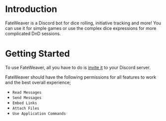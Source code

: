 # Introduction

FateWeaver is a Discord bot for dice rolling, initiative tracking and more! You can use it for simple games or use the complex dice expressions for more complicated DnD sessions.

# Getting Started

To use FateWeaver, all you have to do is [invite it](/invite) to your Discord server.

FateWeaver should have the following permissions for all features to work and the best overall experience;
- `Read Messages`
- `Send Messages`
- `Embed Links`
- `Attach Files`
- `Use Application Commands`